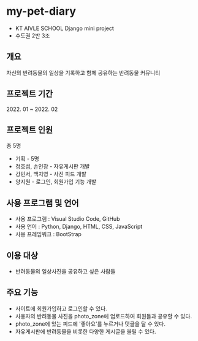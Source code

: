 # my-pet-diary

- KT AIVLE SCHOOL Django mini project
- 수도권 2반 3조

## 개요
자신의 반려동물의 일상을 기록하고 함께 공유하는 반려동물 커뮤니티


## 프로젝트 기간
2022\. 01 ~ 2022\. 02

## 프로젝트 인원
총 5명
- 기획 - 5명
- 정호섭, 손인창 - 자유게시판 개발 
- 강민서, 백지영 - 사진 피드 개발
- 양지원 - 로그인, 회원가입 기능 개발


## 사용 프로그램 및 언어
- 사용 프로그램 : Visual Studio Code, GitHub
- 사용 언어 : Python, Django, HTML, CSS, JavaScript
- 사용 프레임워크 : BootStrap


## 이용 대상
- 반려동물의 일상사진을 공유하고 싶은 사람들



## 주요 기능
- 사이트에 회원가입하고 로그인할 수 있다.
- 사용자의 반려동물 사진을 photo_zone에 업로드하여 회원들과 공유할 수 있다.
- photo_zone에 있는 피드에 '좋아요'를 누르거나 댓글을 달 수 있다.
- 자유게시판에 반려동물을 비롯한 다양한 게시글을 올릴 수 있다.
